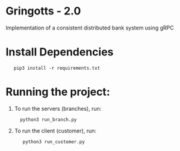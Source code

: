# Gringotts - 2.0
Implementation of a consistent distributed bank system using gRPC

# Install Dependencies

```
   pip3 install -r requirements.txt
```

# Running the project:
 1) To run the servers (branches), run:

    ```
      python3 run_branch.py
    ```

2) To run the client (customer), run:

   ```
      python3 run_customer.py
   ```

